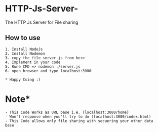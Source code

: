# HTTP-Js-Server-
The HTTP Js Server for File sharing

## How to use
```
1. Install NodeJs
2. Install Nodemon
3. copy the file server.js from here
4. Implement in your code
5. Rune CMD => nodemon ./server.js
6. open browser and type localhost:3000

* Happy Coing :)
```
# Note*
```
- This Code Works as URL base i.e. (localhost:3000/home)
- Won't response when you'll try to do (localhost:3000/index.html)
- This Code allows only file sharing with secuering your other data base
```
